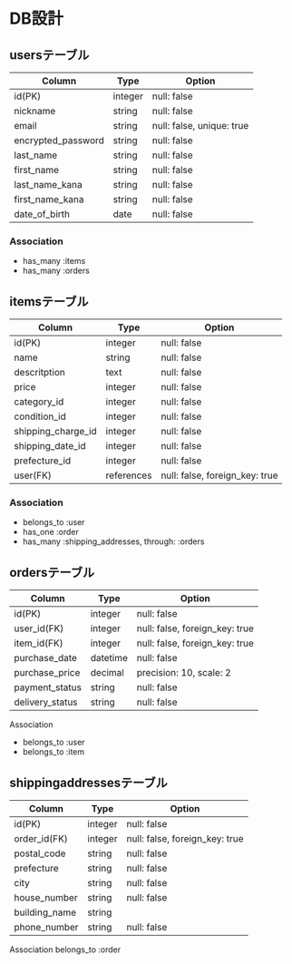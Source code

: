 # DB設計
## usersテーブル
| Column             | Type    | Option                    |
|--------------------|---------|---------------------------|
| id(PK)             | integer | null: false               |
| nickname           | string  | null: false               |
| email              | string  | null: false, unique: true |
| encrypted_password | string  | null: false               |
| last_name          | string  | null: false               |
| first_name         | string  | null: false               |
| last_name_kana     | string  | null: false               |
| first_name_kana    | string  | null: false               |
| date_of_birth      | date    | null: false               |

### Association
- has_many :items
- has_many :orders

## itemsテーブル
| Column             | Type       | Option                         |
|--------------------|------------|--------------------------------|
| id(PK)             | integer    | null: false                    |
| name               | string     | null: false                    |
| descritption       | text       | null: false                    |
| price              | integer    | null: false                    |
| category_id        | integer    | null: false                    |
| condition_id       | integer    | null: false                    |
| shipping_charge_id | integer    | null: false                    | 
| shipping_date_id   | integer    | null: false                    |
| prefecture_id      | integer    | null: false                    |
| user(FK)           | references | null: false, foreign_key: true |

### Association
- belongs_to :user
- has_one :order
- has_many :shipping_addresses, through: :orders

## ordersテーブル


|Column          |Type	     |Option                         |
|----------------|-----------|-------------------------------|
|id(PK)	         |integer	   |null: false                    |
|user_id(FK)	   |integer	   |null: false, foreign_key: true |
|item_id(FK)	   |integer	   |null: false, foreign_key: true |
|purchase_date	 |datetime   |null: false                    |
|purchase_price  |decimal	   |precision: 10, scale: 2        |
|payment_status	 |string     |null: false                    |
|delivery_status |string	   |null: false                    |

Association
- belongs_to :user
- belongs_to :item

## shippingaddressesテーブル

|Column	       |Type   |Option                        | 
|--------------|-------|------------------------------|
|id(PK)        |integer|null: false                   |
|order_id(FK)  |integer|null: false, foreign_key: true|
|postal_code   |string |null: false                   |
|prefecture	   |string |null: false                   |
|city	         |string |null: false                   |
|house_number  |string |null: false                   |
|building_name |string |	                            |
|phone_number  |string |null: false                   | 

Association
belongs_to :order
